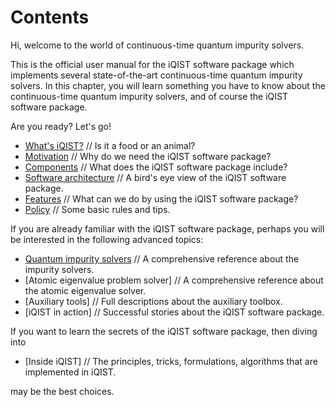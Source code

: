 # Contents

Hi, welcome to the world of continuous-time quantum impurity solvers.

This is the official user manual for the iQIST software package which implements several state-of-the-art continuous-time quantum impurity solvers. In this chapter, you will learn something you have to know about the continuous-time quantum impurity solvers, and of course the iQIST software package.

Are you ready? Let's go!

* [What's iQIST?](what.md) // Is it a food or an animal?
* [Motivation](motivation.md) // Why do we need the iQIST software package?
* [Components](components.md) // What does the iQIST software package include?
* [Software architecture](architecture.md) // A bird's eye view of the iQIST software package.
* [Features](feature.md) // What can we do by using the iQIST software package?
* [Policy](policy.md) // Some basic rules and tips.

If you are already familiar with the iQIST software package, perhaps you will be interested in the following advanced topics:

* [Quantum impurity solvers](../ch04/index.md) // A comprehensive reference about the impurity solvers.
* [Atomic eigenvalue problem solver] // A comprehensive reference about the atomic eigenvalue solver.
* [Auxiliary tools] // Full descriptions about the auxiliary toolbox.
* [iQIST in action] // Successful stories about the iQIST software package.

If you want to learn the secrets of the iQIST software package, then diving into

* [Inside iQIST] // The principles, tricks, formulations, algorithms that are implemented in iQIST.

may be the best choices.
